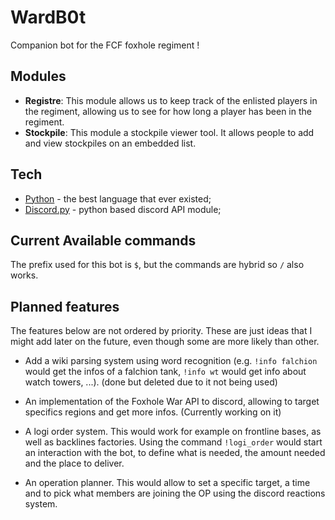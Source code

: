 
# WardB0t

Companion bot for the FCF foxhole regiment ! 

## Modules

- **Registre**: This module allows us to keep track of the enlisted players in the regiment, allowing us to see for how long a player has been in the regiment.
- **Stockpile**: This module a stockpile viewer tool. It allows people to add and view stockpiles on an embedded list.

## Tech

- [Python](https://www.python.org/) - the best language that ever existed;
- [Discord.py](https://discordpy.readthedocs.io/en/stable/) - python based discord API module;

## Current Available commands

The prefix used for this bot is `$`, but the commands are hybrid so `/` also works.


## Planned features

The features below are not ordered by priority. These are just ideas that I might add later on the future, even though some are more likely than other.

- Add a wiki parsing system using word recognition (e.g. `!info falchion` would get the infos of a falchion tank, `!info wt` would get info about watch towers, ...). (done but deleted due to it not being used)

- An implementation of the Foxhole War API to discord, allowing to target specifics regions and get more infos. (Currently working on it)

- A logi order system. This would work for example on frontline bases, as well as backlines factories. Using the command `!logi_order` would start an interaction with the bot, to define what is needed, the amount needed and the place to deliver.
- An operation planner. This would allow to set a specific target, a time and to pick what members are joining the OP using the discord reactions system.

